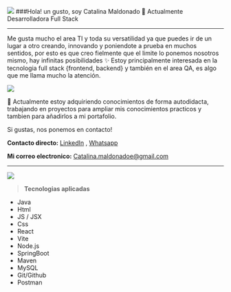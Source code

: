  ![](https://i.postimg.cc/6q9GQFwk/7.png)
###Hola! un gusto, soy Catalina Maldonado 🌻
Actualmente Desarrolladora Full Stack

------------
Me gusta mucho el area TI y toda su versatilidad ya que puedes ir de un lugar a otro creando, innovando y poniendote a prueba en muchos sentidos, por esto es que creo fielmente que el limite lo ponemos nosotros mismo, hay infinitas posibilidades ✨
Estoy principalmente interesada en la tecnologia full stack {frontend, backend} y también en el area QA, es algo que me llama mucho la atención.

![](https://i.postimg.cc/RC2ZXNWW/6.png)

🌱 Actualmente estoy adquiriendo conocimientos de forma autodidacta, trabajando en proyectos para ampliar mis conocimientos practicos y tambien para añadirlos a mi portafolio.

Si gustas, nos ponemos en contacto!

**Contacto directo:** [LinkedIn](https://www.linkedin.com/in/catamaep/ "Heading link") , [Whatsapp](https://w.app/vzfdIb "Heading link")


**Mi correo electronico:**
 Catalina.maldonadoe@gmail.com

------------
  ![](https://i.postimg.cc/52Szhwz7/5.png)
> **Tecnologias aplicadas**
- Java
- Html
- JS / JSX
- Css
- React
- Vite
- Node.js
- SpringBoot
- Maven
- MySQL
- Git/Github
- Postman
